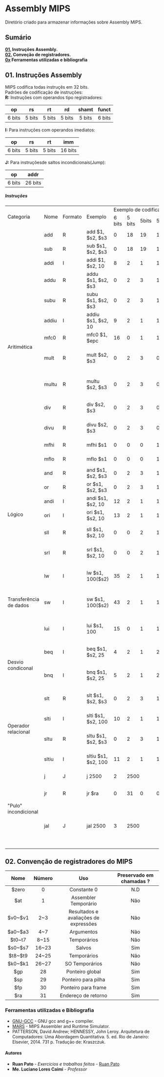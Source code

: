 # Assembly MIPS

Diretório criado para armazenar informações sobre Assembly MIPS.

## Sumário ##
**[01.](#01-instru%C3%A7%C3%B5es-assembly) Instruções Assembly.**  
**[02.](#02-conven%C3%A7%C3%A3o-de-registradores-do-mips) Conveção de registradores.**  
**[0x](#ferramentas-utilizadas-e-bibliografia) Ferramentas utilizadas e bibliografia**

## 01. Instruções Assembly ##
MIPS codifica todas instruçẽs em 32 bits.  
Padrões de codificação de instruções:  
**R:** Instruções com operandos tipo registradores:


|   op   	|   rs   	|   rt   	|   rd   	|  shamt 	|  funct 	|
|:------:	|:------:	|:------:	|:------:	|:------:	|:------:	|
| 6 bits 	| 5 bits 	| 5 bits 	| 5 bits 	| 5 bits 	| 6 bits 	|


**I:** Para instruções com operandos imediatos:


|   op   	|   rs   	|   rt   	|   imm   	|
|:------:	|:------:	|:------:	|:-------:	|
| 6 bits 	| 5 bits 	| 5 bits 	| 16 bits 	|


**J:** Para instruçõesde saltos incondicionais(Jump):


|   op   	|   addr  	|
|:------:	|:-------:	|
| 6 bits 	| 26 bits 	|

##### Instruções #####
<table><tr><td rowspan="2">Categoria</td><td rowspan="2">Nome</td><td rowspan="2">Formato</td><td rowspan="2">Exemplo</td><td colspan="6">Exemplo de codificação</td><td rowspan="2">Significado</td><td rowspan="2">Comentários</td></tr><tr><td>6 bits</td><td>5 bits</td><td>5bits</td><td>5bits</td><td>5bits</td><td>6bits</td></tr><tr><td rowspan="13">Aritimética</td><td>add<br></td><td>R</td><td>add $1, $s2, $s3</td><td>0</td><td>18</td><td>19</td><td>17</td><td>0</td><td>31<br></td><td>$s1=$s2+$s3<br></td><td>overflow</td></tr><tr><td>sub</td><td>R</td><td>sub $s1, $s2, $s3</td><td>0</td><td>18</td><td>19</td><td>17</td><td>0</td><td>34</td><td>$s1=$s2-$s3</td><td>overflow</td></tr><tr><td>addi</td><td>I</td><td>addi $1, $s2, 10</td><td>8</td><td>2</td><td>1</td><td colspan="3">100</td><td>$s1=$s2+10</td><td>overflow<br></td></tr><tr><td>addu</td><td>R</td><td>addu $s1, $s2, $s3</td><td>0<br></td><td>2</td><td>3</td><td>1</td><td>0</td><td>33</td><td>$s1=$s2+$s3</td><td>no-overflow</td></tr><tr><td>subu</td><td>R</td><td>subu $s1, $s2, $s3<br></td><td>0</td><td>2</td><td>3</td><td>1</td><td>0</td><td>35</td><td>$s1=$s2-$s3</td><td>no-overflow<br></td></tr><tr><td>addiu</td><td>I</td><td>addiu $s1, $s2, 10</td><td>9</td><td>2</td><td>1</td><td colspan="3">10</td><td>$s1=$s2+$s3</td><td>no-overflow</td></tr><tr><td>mfc0</td><td>R</td><td>mfc0 $1, $epc<br></td><td>16</td><td>0</td><td>1</td><td>14</td><td>0</td><td>0</td><td>$s1=$epc</td><td></td></tr><tr><td>mult</td><td>R</td><td>mult $s2, $s3<br></td><td>0</td><td>2</td><td>3</td><td>0</td><td>0</td><td>24<br></td><td>Hi,Lo = $s2*$s3</td><td>64-sinalizado produto em Hi, Lo registrador</td></tr><tr><td>multu</td><td>R</td><td>multu $s2, $s3</td><td>0</td><td>2</td><td>3</td><td>0</td><td>0</td><td>25</td><td>Hi,Lo = $s2*$s3</td><td>64-sinalizado produto em Hi, Lo registrador<br></td></tr><tr><td>div<br></td><td>R</td><td>div $s2, $s3</td><td>0</td><td>2</td><td>3</td><td>0</td><td>0</td><td>26</td><td>Lo = $s2/$s3<br>Hi = $s2%$s3<br></td><td>Lo = Quociente<br>Hi = Resto<br></td></tr><tr><td>divu</td><td>R</td><td>divu $s2, $s3</td><td>0</td><td>2<br></td><td>3</td><td>0</td><td>0</td><td>27</td><td>Lo = $s2/$s3<br>Hi = $s2, $s3<br></td><td>Quociente não negativo e resto</td></tr><tr><td>mfhi</td><td>R</td><td>mfhi $s1</td><td>0</td><td>0</td><td>0</td><td>1</td><td>0</td><td>16</td><td>$s1 = Hi<br></td><td>Copia Hi em $s1</td></tr><tr><td>mflo<br></td><td>R</td><td>mflo $s1</td><td>0</td><td>0</td><td>0</td><td>1</td><td>0</td><td>16</td><td>$s1 = Lo</td><td>Copia Lo em $s1</td></tr><tr><td rowspan="6">Lógico</td><td>and</td><td>R<br></td><td>and $s1, $s2, $s3</td><td>0</td><td>2<br></td><td>3<br></td><td>1</td><td>0</td><td>36</td><td>$s1=$s2&amp;$s3</td><td>E lógico (and)<br></td></tr><tr><td>or</td><td>R<br></td><td>or $s1, $s2, $s3</td><td>0</td><td>2</td><td>3</td><td>1</td><td>0</td><td>37</td><td>$s1=$s2|$s3</td><td>Ou lógico (or)</td></tr><tr><td>andi</td><td>I</td><td>andi $s1, $s2, 10</td><td>12</td><td>2</td><td>1</td><td colspan="3">10</td><td>$s1=$s2&amp;10</td><td>E lógico (and)</td></tr><tr><td>ori</td><td>I</td><td>ori $s1, $s2, 10</td><td>13</td><td>2</td><td>1</td><td colspan="3">10</td><td>$s1=$s2|10</td><td>Ou lógico (or)</td></tr><tr><td>sll</td><td>R</td><td>sll $s1, $s2, 10</td><td>0</td><td>0</td><td>2</td><td>1</td><td>10</td><td>0</td><td>$s1=$s2&lt;&lt;10</td><td>Deslocamento binário a esquerda</td></tr><tr><td>srl<br></td><td>R</td><td>srl $s1, $s2, 10</td><td>0</td><td>0</td><td>2</td><td>1</td><td>10</td><td>2</td><td>$s1=$s2&gt;&gt;10</td><td>Deslocamento binário a direita</td></tr><tr><td rowspan="3">Transferência de dados</td><td>lw<br></td><td>I</td><td>lw $s1, 100($s2)</td><td>35<br></td><td>2</td><td>1</td><td colspan="3">100</td><td>$s1=Mem[$s2+100]<br></td><td>Carrega da memória e coloca no registrador<br></td></tr><tr><td>sw</td><td>I</td><td>sw $s1, 100($s2)</td><td>43</td><td>2</td><td>1</td><td colspan="3">100</td><td>Mem[$s2+100]=$s1</td><td>Carrega do registrador e coloca na memória<br></td></tr><tr><td>lui</td><td>I</td><td>lui $s1, 100</td><td>15</td><td>0</td><td>1</td><td colspan="3">100</td><td>$s1=100*2^16</td><td>Carrega um constante elevada em 16 bits<br></td></tr><tr><td rowspan="2">Desvio condiconal</td><td>beq</td><td>I</td><td>beq $s1, $s2, 25</td><td>4</td><td>2</td><td>1</td><td colspan="3">25</td><td>if ($s1 == $s2) then go to PC+4+100</td><td>Desvio condicional se for igual<br></td></tr><tr><td>bnq</td><td>I</td><td>bnq $s1, $s2, 25</td><td>5</td><td>2</td><td>1</td><td colspan="3">25</td><td>if ($s1 != $s2) then go to PC+4+100</td><td>Desvio condicional se não for igual</td></tr><tr><td rowspan="4">Operador relacional</td><td>slt</td><td>R</td><td>slt $s1, $s2, $s3</td><td>0</td><td>2</td><td>3</td><td>1</td><td>0</td><td>42</td><td>if ($s2 &lt; $s3) then $s1 = 1 else $s1 = 0<br></td><td>Conjunto dos números inteiros</td></tr><tr><td>slti</td><td>I<br></td><td>slti $s1, $s2, 100</td><td>10</td><td>2</td><td>1</td><td colspan="3">100</td><td>if ($s2 &lt; 100) then $s1 = 1 else $s1 = 0</td><td>Conjunto dos números inteiros</td></tr><tr><td>sltu</td><td>R</td><td>sltu $s1, $s2, $s3</td><td>0</td><td>2</td><td>3</td><td>1</td><td>0</td><td>43</td><td>if ($s2 &lt; $s3) then $s1 = 1 else $s1 = 0</td><td>Conjunto dos números naturais</td></tr><tr><td>sltiu</td><td>I</td><td>sltiu $s1, $s2, 100</td><td>11</td><td>2</td><td>1</td><td colspan="3">100</td><td>if ($s2 &lt; 100) then $s1 = 1 else $s1 = 0</td><td>Conjunto dos números naturais</td></tr><tr><td rowspan="3">"Pulo" incondicional<br></td><td>j</td><td>J</td><td>j 2500</td><td>2</td><td colspan="5">2500</td><td>Pula para a posição 2500</td><td>Pula para 2500</td></tr><tr><td>jr</td><td>R<br></td><td>jr $ra</td><td>0</td><td>31</td><td>0</td><td>0</td><td>0</td><td>0</td><td>Pula para o endereço que está em $ra</td><td>Pula para o endereço que está em $ra</td></tr><tr><td>jal</td><td>J<br></td><td>jal 2500</td><td>3</td><td colspan="5">2500</td><td>Pula para o endereço 2500 e coloca em $ra o endereço da linha que o jal chamou</td><td>Pula para o endereço 2500 e coloca em $ra o endereço da linha que o jal chamou</td></tr></table>


## 02. Convenção de registradores do MIPS ##
|   Nome  	| Número 	|                  Uso                  	| Preservado em chamadas ? 	|
|:-------:	|:------:	|:-------------------------------------:	|:------------------------:	|
|  \$zero  	|    0   	|              Constante 0              	|            N.D           	|
|   \$at   	|    1   	|          Assembler Temporário         	|            Não           	|
| \$v0~\$v1 	|   2~3  	| Resultados e avaliações de expressões 	|            Não           	|
| \$a0~\$a3 	|   4~7  	|               Argumentos              	|            Não           	|
|  \$t0~t7 	|  8~15  	|              Temporários              	|            Não           	|
| \$s0~\$s7 	|  16~23 	|                 Salvos                	|            Sim           	|
| \$t8~\$t9 	|  24~25 	|              Temporários              	|            Não           	|
| \$k0~\$k1 	|  26~27 	|             SO Temporários            	|            Não           	|
|   \$gp   	|   28   	|            Ponteiro global            	|            Sim           	|
|   \$sp   	|   29   	|          Ponteiro para pilha          	|            Sim           	|
|   \$fp   	|   30   	|          Ponteiro para frame          	|            Sim           	|
|   \$ra   	|   31   	|          Endereço de retorno          	|            Sim           	|


### Ferramentas utilizadas e Bibliografia ###

* [GNU-GCC](https://gcc.gnu.org/) - GNU gcc and g++ compiler.
* [MARS](http://courses.missouristate.edu/KenVollmar/mars/) - MIPS Assembler and Runtime Simulator.
* PATTERSON, David Andrew; HENNESSY, John Leroy. Arquitetura de Computadores: Uma Abordagem Quantitativa. 5. ed. Rio de Janeiro: Elsevier, 2014. 731 p. Tradução de: Kraszczuk.

#### Autores ####

* **Ruan Pato** - *Exercícios e trabalhos feitos* - [Ruan Pato](https://github.com/ruanpato)
* **Me. Luciano Lores Caimi** - *Professor*